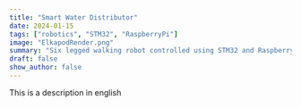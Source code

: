 ```yaml
---
title: "Smart Water Distributor"
date: 2024-01-15
tags: ["robotics", "STM32", "RaspberryPi"]
image: "ElkapodRender.png"
summary: "Six legged walking robot controlled using STM32 and Raspberry Pi."
draft: false
show_author: false
---
```


This is a description in english
